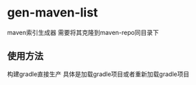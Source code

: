 # gen-maven-list
maven索引生成器
需要将其克隆到maven-repo同目录下

## 使用方法

构建gradle直接生产
具体是加载gradle项目或者重新加载gradle项目
